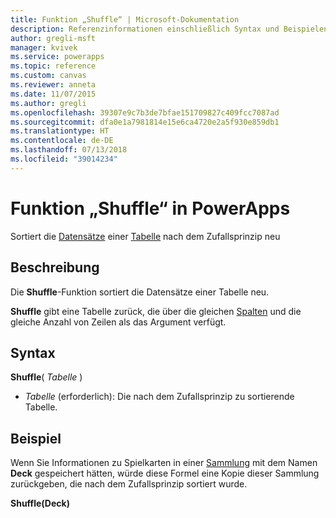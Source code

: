 ```yaml
---
title: Funktion „Shuffle“ | Microsoft-Dokumentation
description: Referenzinformationen einschließlich Syntax und Beispielen für die Funktion „Shuffle“ in PowerApps
author: gregli-msft
manager: kvivek
ms.service: powerapps
ms.topic: reference
ms.custom: canvas
ms.reviewer: anneta
ms.date: 11/07/2015
ms.author: gregli
ms.openlocfilehash: 39307e9c7b3de7bfae151709827c409fcc7087ad
ms.sourcegitcommit: dfa0e1a7981814e15e6ca4720e2a5f930e859db1
ms.translationtype: HT
ms.contentlocale: de-DE
ms.lasthandoff: 07/13/2018
ms.locfileid: "39014234"
---
```

# <a name="shuffle-function-in-powerapps"></a>Funktion „Shuffle“ in PowerApps
Sortiert die [Datensätze](../working-with-tables.md#records) einer [Tabelle](../working-with-tables.md) nach dem Zufallsprinzip neu

## <a name="description"></a>Beschreibung
Die **Shuffle**-Funktion sortiert die Datensätze einer Tabelle neu.

**Shuffle** gibt eine Tabelle zurück, die über die gleichen [Spalten](../working-with-tables.md#columns) und die gleiche Anzahl von Zeilen als das Argument verfügt.

## <a name="syntax"></a>Syntax
**Shuffle**( *Tabelle* )

* *Tabelle* (erforderlich):  Die nach dem Zufallsprinzip zu sortierende Tabelle.

## <a name="example"></a>Beispiel
Wenn Sie Informationen zu Spielkarten in einer [Sammlung](../working-with-data-sources.md#collections) mit dem Namen **Deck** gespeichert hätten, würde diese Formel eine Kopie dieser Sammlung zurückgeben, die nach dem Zufallsprinzip sortiert wurde.

**Shuffle(Deck)**

